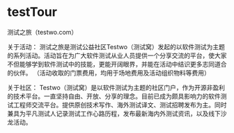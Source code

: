 # testTour
测试之旅（testwo.com）

关于活动：
测试之旅是测试公益社区Testwo（测试窝）发起的以软件测试为主题的系列活动。活动旨在为广大软件测试从业人员提供一个分享交流的平台，使大家不但能够学到软件测试中的技能，更能开阔眼界，并能在活动中结识更多志同道合的伙伴。
（活动收取的门票费用，均用于场地费用及活动组织物料等费用）

关于社区：
Testwo（测试窝）是以软件测试为主题的社区门户，作为开源非盈利的技术平台。一直坚持自由、开放、分享的理念。目前已成为颇具影响力的软件测试工程师交流平台。提供原创技术写作、海外测试译文、测试招聘发布为主。同时兼具为平凡测试人记录测试工作心路历程，发布最新海内外测试资讯，以及线下沙龙活动。
